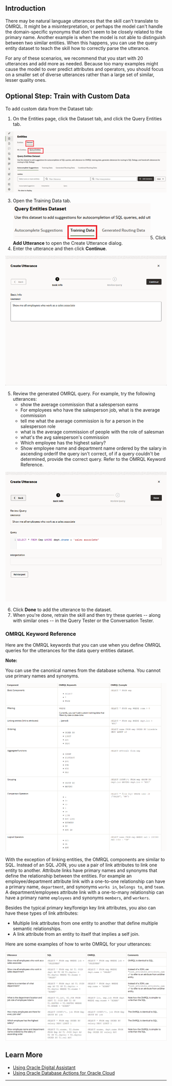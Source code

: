 ## Introduction
There may be natural language utterances that the skill can't translate to OMRQL. It might be a misinterpretation, or perhaps the model can't handle the domain-specific synonyms that don't seem to be closely related to the primary name. Another example is when the model is not able to distinguish between two similar entities. When this happens, you can use the query entity dataset to teach the skill how to correctly parse the utterance.

For any of these scenarios, we recommend that you start with 20 utterances and add more as needed. Because too many examples might cause the model to over predict attributes and operators, you should focus on a smaller set of diverse utterances rather than a large set of similar, lesser quality ones.

## Optional Step: Train with Custom Data

To add custom data from the Dataset tab:

1.  On the Entities page, click the Dataset tab, and click the Query Entities tab.

![Description of this image follows](images/query_entities_page.png)

3.  Open the Training Data tab.
![The Training Data tab](images/training_data.png)5.  Click **Add Utterance** to open the Create Utterance dialog.
4.  Enter the utterance and then click **Continue**.

![Description of this image follows](images/custom_data_create_utterance_basic_info.png)

5.  Review the generated OMRQL query. For example, try the following utterances:
    *   show the average commission that a salesperson earns
    *   For employees who have the salesperson job, what is the average commission
    *   tell me what the average commission is for a person in the salesperson role
    *   what is the average commission of people with the role of salesman
    *   what's the avg salesperson's commission
    *   Which employee has the highest salary?
    *   Show employee name and department name ordered by the salary in ascending orderIf the query isn't correct, of if a query couldn't be determined, provide the correct query. Refer to the OMRQL Keyword Reference.

![Description of this image follows](images/custom_data_create_utterance_done.png)


6.  Click **Done** to add the utterance to the dataset.
7.  When you're done, retrain the skill and then try these queries -- along with similar ones -- in the Query Tester or the Conversation Tester.

### OMRQL Keyword Reference

Here are the OMRQL keywords that you can use when you define OMRQL queries for the utterances for the data query entities dataset.

**Note:**

You can use the canonical names from the database schema. You cannot use primary names and synonyms.

![Description of this image follows](images/table1.png)

With the exception of linking entities, the OMRQL components are similar to SQL. Instead of an SQL JOIN, you use a pair of link attributes to link one entity to another. Attribute links have primary names and synonyms that define the relationship between the entities. For example an employee/department attribute link with a one-to-one relationship can have a primary name, `department`, and synonyms `works in`, `belongs to`, and `team`. A department/employees attribute link with a one-to-many relationship can have a primary name `employees` and synonyms `members`, and `workers`.

Besides the typical primary key/foreign key link attributes, you also can have these types of link attributes:

*   Multiple link attributes from one entity to another that define multiple semantic relationships.
*   A link attribute from an entity to itself that implies a self join.

Here are some examples of how to write OMRQL for your utterances:

![Description of this image follows](images/table2.png)

Learn More
----------

*   [Using Oracle Digital Assistant](https://docs.oracle.com/en/cloud/paas/digital-assistant/use-chatbot/sql-dialog-skills.html#GUID-F55056E1-A618-451D-B7C3-79012EDF61DC)
*   [Using Oracle Database Actions for Oracle Cloud](https://docs.oracle.com/en/database/oracle/sql-developer-web/sdwad/index.html)

* * *